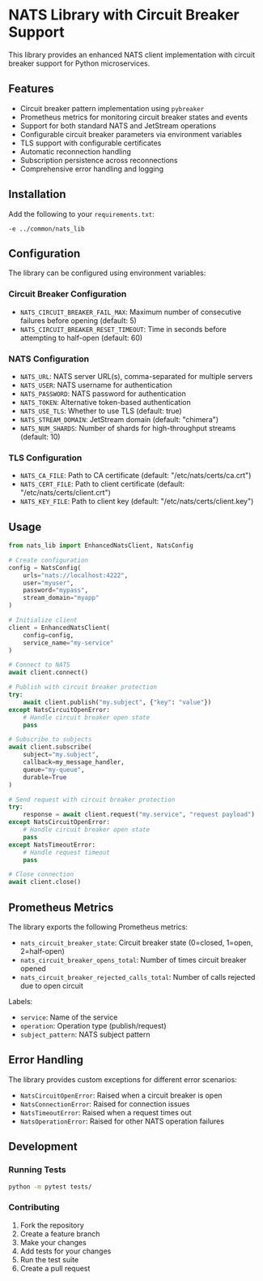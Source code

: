 # NATS Library with Circuit Breaker Support

This library provides an enhanced NATS client implementation with circuit breaker support for Python microservices.

## Features

- Circuit breaker pattern implementation using `pybreaker`
- Prometheus metrics for monitoring circuit breaker states and events
- Support for both standard NATS and JetStream operations
- Configurable circuit breaker parameters via environment variables
- TLS support with configurable certificates
- Automatic reconnection handling
- Subscription persistence across reconnections
- Comprehensive error handling and logging

## Installation

Add the following to your `requirements.txt`:

```
-e ../common/nats_lib
```

## Configuration

The library can be configured using environment variables:

### Circuit Breaker Configuration

- `NATS_CIRCUIT_BREAKER_FAIL_MAX`: Maximum number of consecutive failures before opening (default: 5)
- `NATS_CIRCUIT_BREAKER_RESET_TIMEOUT`: Time in seconds before attempting to half-open (default: 60)

### NATS Configuration

- `NATS_URL`: NATS server URL(s), comma-separated for multiple servers
- `NATS_USER`: NATS username for authentication
- `NATS_PASSWORD`: NATS password for authentication
- `NATS_TOKEN`: Alternative token-based authentication
- `NATS_USE_TLS`: Whether to use TLS (default: true)
- `NATS_STREAM_DOMAIN`: JetStream domain (default: "chimera")
- `NATS_NUM_SHARDS`: Number of shards for high-throughput streams (default: 10)

### TLS Configuration

- `NATS_CA_FILE`: Path to CA certificate (default: "/etc/nats/certs/ca.crt")
- `NATS_CERT_FILE`: Path to client certificate (default: "/etc/nats/certs/client.crt")
- `NATS_KEY_FILE`: Path to client key (default: "/etc/nats/certs/client.key")

## Usage

```python
from nats_lib import EnhancedNatsClient, NatsConfig

# Create configuration
config = NatsConfig(
    urls="nats://localhost:4222",
    user="myuser",
    password="mypass",
    stream_domain="myapp"
)

# Initialize client
client = EnhancedNatsClient(
    config=config,
    service_name="my-service"
)

# Connect to NATS
await client.connect()

# Publish with circuit breaker protection
try:
    await client.publish("my.subject", {"key": "value"})
except NatsCircuitOpenError:
    # Handle circuit breaker open state
    pass

# Subscribe to subjects
await client.subscribe(
    subject="my.subject",
    callback=my_message_handler,
    queue="my-queue",
    durable=True
)

# Send request with circuit breaker protection
try:
    response = await client.request("my.service", "request payload")
except NatsCircuitOpenError:
    # Handle circuit breaker open state
    pass
except NatsTimeoutError:
    # Handle request timeout
    pass

# Close connection
await client.close()
```

## Prometheus Metrics

The library exports the following Prometheus metrics:

- `nats_circuit_breaker_state`: Circuit breaker state (0=closed, 1=open, 2=half-open)
- `nats_circuit_breaker_opens_total`: Number of times circuit breaker opened
- `nats_circuit_breaker_rejected_calls_total`: Number of calls rejected due to open circuit

Labels:

- `service`: Name of the service
- `operation`: Operation type (publish/request)
- `subject_pattern`: NATS subject pattern

## Error Handling

The library provides custom exceptions for different error scenarios:

- `NatsCircuitOpenError`: Raised when a circuit breaker is open
- `NatsConnectionError`: Raised for connection issues
- `NatsTimeoutError`: Raised when a request times out
- `NatsOperationError`: Raised for other NATS operation failures

## Development

### Running Tests

```bash
python -m pytest tests/
```

### Contributing

1. Fork the repository
2. Create a feature branch
3. Make your changes
4. Add tests for your changes
5. Run the test suite
6. Create a pull request
